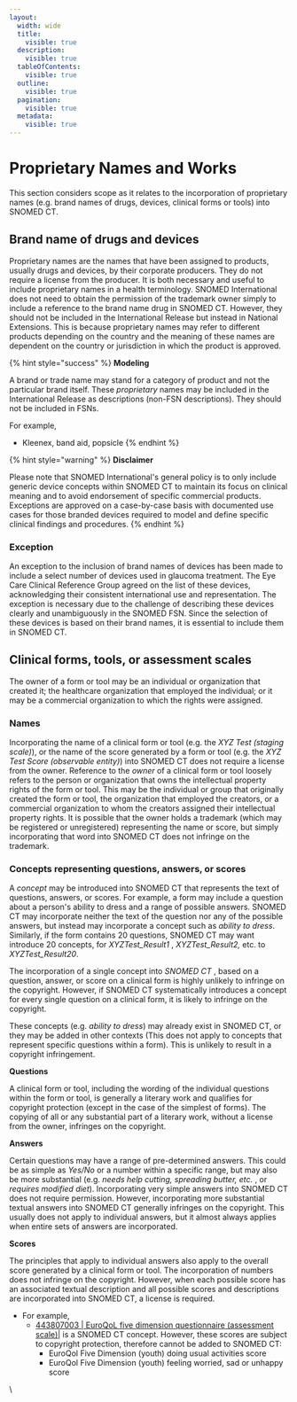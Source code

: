 ```yaml
---
layout:
  width: wide
  title:
    visible: true
  description:
    visible: true
  tableOfContents:
    visible: true
  outline:
    visible: true
  pagination:
    visible: true
  metadata:
    visible: true
---
```


# Proprietary Names and Works

This section considers scope as it relates to the incorporation of proprietary names (e.g. brand names of drugs, devices, clinical forms or tools) into SNOMED CT.

## Brand name of drugs and devices

Proprietary names are the names that have been assigned to products, usually drugs and devices, by their corporate producers. They do not require a license from the producer. It is both necessary and useful to include proprietary names in a health terminology. SNOMED International does not need to obtain the permission of the trademark owner simply to include a reference to the brand name drug in SNOMED CT. However, they should not be included in the International Release but instead in National Extensions. This is because proprietary names may refer to different products depending on the country and the meaning of these names are dependent on the country or jurisdiction in which the product is approved.

{% hint style="success" %}
**Modeling**

A brand or trade name may stand for a category of product and not the particular brand itself. These _proprietary_ names may be included in the International Release as descriptions (non-FSN descriptions). They should not be included in FSNs.

For example,

* Kleenex, band aid, popsicle
{% endhint %}

{% hint style="warning" %}
**Disclaimer**

Please note that SNOMED International's general policy is to only include generic device concepts within SNOMED CT to maintain its focus on clinical meaning and to avoid endorsement of specific commercial products. Exceptions are approved on a case-by-case basis with documented use cases for those branded devices required to model and define specific clinical findings and procedures.
{% endhint %}

### **Exception**

An exception to the inclusion of brand names of devices has been made to include a select number of devices used in glaucoma treatment. The Eye Care Clinical Reference Group agreed on the list of these devices, acknowledging their consistent international use and representation. The exception is necessary due to the challenge of describing these devices clearly and unambiguously in the SNOMED FSN. Since the selection of these devices is based on their brand names, it is essential to include them in SNOMED CT.

## Clinical forms, tools, or assessment scales

The owner of a form or tool may be an individual or organization that created it; the healthcare organization that employed the individual; or it may be a commercial organization to which the rights were assigned.

### Names

Incorporating the name of a clinical form or tool (e.g. the _XYZ Test (staging scale)_), or the name of the score generated by a form or tool (e.g. the _XYZ Test Score (observable entity)_) into SNOMED CT does not require a license from the owner. Reference to the _owner_ of a clinical form or tool loosely refers to the person or organization that owns the intellectual property rights of the form or tool. This may be the individual or group that originally created the form or tool, the organization that employed the creators, or a commercial organization to whom the creators assigned their intellectual property rights. It is possible that the owner holds a trademark (which may be registered or unregistered) representing the name or score, but simply incorporating that word into SNOMED CT does not infringe on the trademark.

### Concepts representing questions, answers, or scores

A _concept_ may be introduced into SNOMED CT that represents the text of questions, answers, or scores. For example, a form may include a question about a person's ability to dress and a range of possible answers. SNOMED CT may incorporate neither the text of the question nor any of the possible answers, but instead may incorporate a concept such as _ability to dress_. Similarly, if the form contains 20 questions, SNOMED CT may want introduce 20 concepts, for _XYZTest\_Result1_ , _XYZTest\_Result2,_ etc. to _XYZTest\_Result20_.

The incorporation of a single concept into _SNOMED CT_ , based on a question, answer, or score on a clinical form is highly unlikely to infringe on the copyright. However, if SNOMED CT systematically introduces a concept for every single question on a clinical form, it is likely to infringe on the copyright.

These concepts (e.g. _ability to dress_) may already exist in SNOMED CT, or they may be added in other contexts (This does not apply to concepts that represent specific questions within a form). This is unlikely to result in a copyright infringement.

**Questions**

A clinical form or tool, including the wording of the individual questions within the form or tool, is generally a literary work and qualifies for copyright protection (except in the case of the simplest of forms). The copying of all or any substantial part of a literary work, without a license from the owner, infringes on the copyright.

**Answers**

Certain questions may have a range of pre-determined answers. This could be as simple as _Yes/No_ or a number within a specific range, but may also be more substantial (e.g. _needs help cutting, spreading butter, etc._ , or _requires modified diet_). Incorporating very simple answers into SNOMED CT does not require permission. However, incorporating more substantial textual answers into SNOMED CT generally infringes on the copyright. This usually does not apply to individual answers, but it almost always applies when entire sets of answers are incorporated.

**Scores**

The principles that apply to individual answers also apply to the overall score generated by a clinical form or tool. The incorporation of numbers does not infringe on the copyright. However, when each possible score has an associated textual description and all possible scores and descriptions are incorporated into SNOMED CT, a license is required.

* For example,&#x20;
  * [443807003 | EuroQoL five dimension questionnaire (assessment scale)|](http://snomed.info/id/443807003) is a SNOMED CT concept. However, these scores are subject to copyright protection, therefore cannot be added to SNOMED CT:&#x20;
    * EuroQol Five Dimension (youth) doing usual activities score&#x20;
    * EuroQol Five Dimension (youth) feeling worried, sad or unhappy score

\
